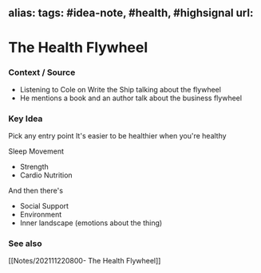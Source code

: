 alias: 
tags: #idea-note, #health, #highsignal 
url: 
---
# The Health Flywheel

### Context / Source
- Listening to Cole on Write the Ship talking about the flywheel
- He mentions a book and an author talk about the business flywheel

### Key Idea
Pick any entry point
It's easier to be healthier when you're healthy

Sleep
Movement
- Strength
- Cardio
Nutrition

And then there's
- Social Support
- Environment
- Inner landscape (emotions about the thing)

### See also
[[Notes/202111220800- The Health Flywheel]]